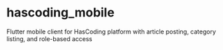 # hascoding_mobile
Flutter mobile client for HasCoding platform with article posting, category listing, and role-based access
